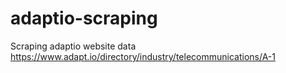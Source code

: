 # adaptio-scraping

Scraping adaptio website data https://www.adapt.io/directory/industry/telecommunications/A-1